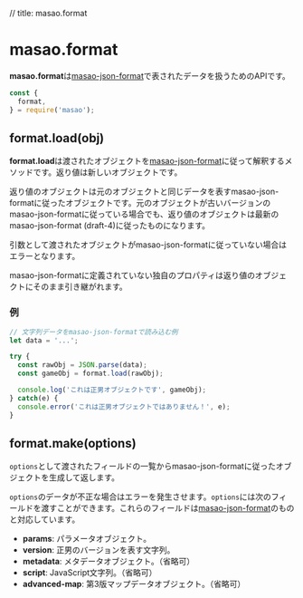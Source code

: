 // title: masao.format

# masao.format

**masao.format**は[masao-json-format](/masao-json-format/)で表されたデータを扱うためのAPIです。

```js
const {
  format,
} = require('masao');
```

## format.load(obj)
**format.load**は渡されたオブジェクトを[masao-json-format](/masao-json-format/)に従って解釈するメソッドです。返り値は新しいオブジェクトです。

返り値のオブジェクトは元のオブジェクトと同じデータを表すmasao-json-formatに従ったオブジェクトです。元のオブジェクトが古いバージョンのmasao-json-formatに従っている場合でも、返り値のオブジェクトは最新のmasao-json-format (draft-4)に従ったものになります。

引数として渡されたオブジェクトがmasao-json-formatに従っていない場合はエラーとなります。

masao-json-formatに定義されていない独自のプロパティは返り値のオブジェクトにそのまま引き継がれます。

### 例
```js
// 文字列データをmasao-json-formatで読み込む例
let data = '...';

try {
  const rawObj = JSON.parse(data);
  const gameObj = format.load(rawObj);

  console.log('これは正男オブジェクトです', gameObj);
} catch(e) {
  console.error('これは正男オブジェクトではありません！', e);
}
```

## format.make(options)
`options`として渡されたフィールドの一覧からmasao-json-formatに従ったオブジェクトを生成して返します。

`options`のデータが不正な場合はエラーを発生させます。`options`には次のフィールドを渡すことができます。これらのフィールドは[masao-json-format](/masao-json-format/)のものと対応しています。

- **params**: パラメータオブジェクト。
- **version**: 正男のバージョンを表す文字列。
- **metadata**: メタデータオブジェクト。（省略可）
- **script**: JavaScript文字列。（省略可）
- **advanced-map**: 第3版マップデータオブジェクト。（省略可）
